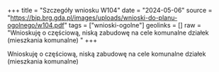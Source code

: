 +++
title = "Szczegóły wniosku W104"
date = "2024-05-06"
source = "https://bip.brg.gda.pl/images/uploads/wnioski-do-planu-ogolnego/w104.pdf"
tags = ["wnioski-ogolne"]
geolinks = []
raw = "Wnioskuję o częściową, niską zabudowę na cele komunalne działek (mieszkania komunalne) "
+++

Wnioskuję o częściową, niską zabudowę na cele komunalne działek (mieszkania
komunalne)



